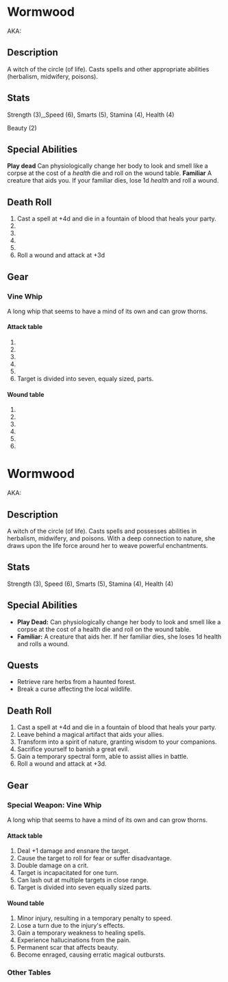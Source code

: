 # Wormwood

AKA:

## Description

A witch of the circle (of life). Casts spells and other appropriate abilities (herbalism, midwifery, poisons).

## Stats

Strength (3),_Speed (6), Smarts (5), Stamina (4), Health (4)

Beauty (2)

## Special Abilities

**Play dead** Can physiologically change her body to look and smell like a corpse at the cost of a _health_ die and roll on the wound table.
**Familiar** A creature that aids you. If your familiar dies, lose 1d _health_ and roll a wound.

## Death Roll

1. Cast a spell at +4d and die in a fountain of blood that heals your party.
2.
3.
4.
5.
6. Roll a wound and attack at +3d

## Gear

### Vine Whip

A long whip that seems to have a mind of its own and can grow thorns.

#### Attack table

1.
2.
3.
4.
5.
6. Target is divided into seven, equaly sized, parts.

#### Wound table

1.
2.
3.
4.
5.
6.

# Wormwood

AKA:

## Description
A witch of the circle (of life). Casts spells and possesses abilities in herbalism, midwifery, and poisons. With a deep connection to nature, she draws upon the life force around her to weave powerful enchantments.

## Stats
Strength (3), Speed (6), Smarts (5), Stamina (4), Health (4)

## Special Abilities
- **Play Dead:** Can physiologically change her body to look and smell like a corpse at the cost of a health die and roll on the wound table.
- **Familiar:** A creature that aids her. If her familiar dies, she loses 1d health and rolls a wound.

## Quests
- Retrieve rare herbs from a haunted forest.
- Break a curse affecting the local wildlife.

## Death Roll
1. Cast a spell at +4d and die in a fountain of blood that heals your party.
2. Leave behind a magical artifact that aids your allies.
3. Transform into a spirit of nature, granting wisdom to your companions.
4. Sacrifice yourself to banish a great evil.
5. Gain a temporary spectral form, able to assist allies in battle.
6. Roll a wound and attack at +3d.

## Gear
### Special Weapon: Vine Whip
A long whip that seems to have a mind of its own and can grow thorns.

#### Attack table
1. Deal +1 damage and ensnare the target.
2. Cause the target to roll for fear or suffer disadvantage.
3. Double damage on a crit.
4. Target is incapacitated for one turn.
5. Can lash out at multiple targets in close range.
6. Target is divided into seven equally sized parts.

#### Wound table
1. Minor injury, resulting in a temporary penalty to speed.
2. Lose a turn due to the injury's effects.
3. Gain a temporary weakness to healing spells.
4. Experience hallucinations from the pain.
5. Permanent scar that affects beauty.
6. Become enraged, causing erratic magical outbursts.

### Other Tables

